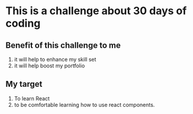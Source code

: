 # This is a challenge about 30 days of coding

## Benefit of this challenge to me

1. it will help to enhance my skill set
2. it will help boost my portfolio

## My target

1. To learn React
2. to be comfortable learning how to use react components.
